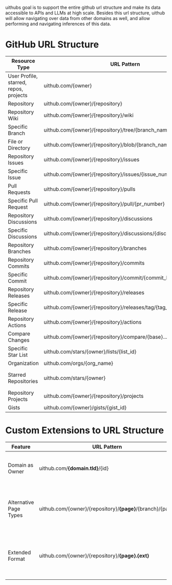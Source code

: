 uithubs goal is to support the entire github url structure and make its data accessible to APIs and LLMs at high scale. Besides this url structure, uithub will allow navigating over data from other domains as well, and allow performing and navigating inferences of this data.

# GitHub URL Structure

| Resource Type                          | URL Pattern                                                       | Supported in uithub         |
| -------------------------------------- | ----------------------------------------------------------------- | --------------------------- |
| User Profile, starred, repos, projects | uithub.com/{owner}                                                | ✅                          |
| Repository                             | uithub.com/{owner}/{repository}                                   | ✅                          |
| Repository Wiki                        | uithub.com/{owner}/{repository}/wiki                              | ✅                          |
| Specific Branch                        | uithub.com/{owner}/{repository}/tree/{branch_name}                | ✅                          |
| File or Directory                      | uithub.com/{owner}/{repository}/blob/{branch_name}/{path_to_file} | ✅                          |
| Repository Issues                      | uithub.com/{owner}/{repository}/issues                            | ✅                          |
| Specific Issue                         | uithub.com/{owner}/{repository}/issues/{issue_number}             | ✅                          |
| Pull Requests                          | uithub.com/{owner}/{repository}/pulls                             | ✅                          |
| Specific Pull Request                  | uithub.com/{owner}/{repository}/pull/{pr_number}                  | ✅                          |
| Repository Discussions                 | uithub.com/{owner}/{repository}/discussions                       | ✅                          |
| Specific Discussions                   | uithub.com/{owner}/{repository}/discussions/{discussion_number}   | ✅                          |
| Repository Branches                    | uithub.com/{owner}/{repository}/branches                          | ✅                          |
| Repository Commits                     | uithub.com/{owner}/{repository}/commits                           | ✅                          |
| Specific Commit                        | uithub.com/{owner}/{repository}/commit/{commit_hash}              | ✅                          |
| Repository Releases                    | uithub.com/{owner}/{repository}/releases                          | ✅                          |
| Specific Release                       | uithub.com/{owner}/{repository}/releases/tag/{tag_name}           | ✅                          |
| Repository Actions                     | uithub.com/{owner}/{repository}/actions                           | ✅                          |
| Compare Changes                        | uithub.com/{owner}/{repository}/compare/{base}...{head}           | ✅                          |
| Specific Star List                     | uithub.com/stars/{owner}/lists/{list_id}                          | ✅                          |
| Organization                           | uithub.com/orgs/{org_name}                                        | ✅                          |
| Starred Repositories                   | uithub.com/stars/{owner}                                          | ❌ (works through /{owner}) |
| Repository Projects                    | uithub.com/{owner}/{repository}/projects                          | ❌                          |
| Gists                                  | uithub.com/{owner}/gists/{gist_id}                                | ❌ (tbd)                    |

# Custom Extensions to URL Structure

| Feature                | URL Pattern                                                | Description                                                   |
| ---------------------- | ---------------------------------------------------------- | ------------------------------------------------------------- |
| Domain as Owner        | uithub.com/**{domain.tld}**/{id}                           | Use domain as owner with repository being an ID               |
| Alternative Page Types | uithub.com/{owner}/{repository}/**{page}**/{branch}/{path} | Page type can be: swc, typedoc, x, etc. beyond standard types |
| Extended Format        | uithub.com/{owner}/{repository}/**{page}.{ext}**           | Add file extension to page type for different data formats    |
